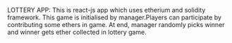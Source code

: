 LOTTERY APP:
    This is react-js app which uses etherium and solidity framework.
    This game is initialised by manager.Players can participate by contributing some ethers in game.
    At end, manager randomly picks winner and winner gets ether collected in lottery game.

